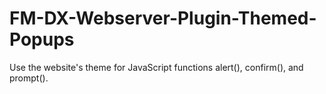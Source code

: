 # FM-DX-Webserver-Plugin-Themed-Popups
Use the website's theme for JavaScript functions alert(), confirm(), and prompt().
